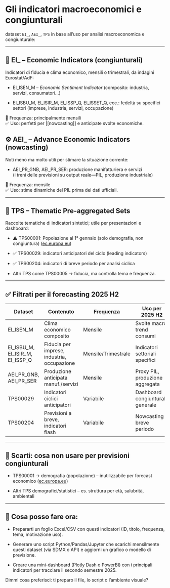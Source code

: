 # Gli indicatori macroeconomici e congiunturali 


dataset `EI_`, `AEI_`, `TPS` in base all’uso per analisi macroeconomica e congiunturale:

---

## 🧭 EI_ – Economic Indicators (congiunturali)

Indicatori di fiducia e clima economico, mensili o trimestrali, da indagini Eurostat/AdF:

- EI_ISEN_M – _Economic Sentiment Indicator_ (composito: industria, servizi, consumatori…)
    
- EI_ISBU_M, EI_ISIR_M, EI_ISSP_Q, EI_ISSET_Q, ecc.: fedeltà su specifici settori (imprese, industria, servizi, occupazione)
    

📌 Frequenza: principalmente mensili  
✅ Uso: perfetti per [[nowcasting]] e anticipate svolte economiche.



## ⚙️ AEI_ – Advance Economic Indicators (nowcasting)

Noti meno ma molto utili per stimare la situazione corrente:

- AEI_PR_GNB, AEI_PR_SER: produzione manifatturiera e servizi  
    (i treni delle previsioni su output reale—PIL, produzione industriale)
    

📌 Frequenza: mensile  
✅ Uso: stime dinamiche del PIL prima dei dati ufficiali.

---

## 🧩 TPS – Thematic Pre-aggregated Sets

Raccolte tematiche di indicatori sintetici; utile per presentazioni e dashboard:

- ⚠️ TPS00001: Popolazione al 1° gennaio (solo demografia, non congiuntura) ([ec.europa.eu](https://ec.europa.eu/dgs/eurostat/contingency/table_of_contents_en.pdf?utm_source=chatgpt.com "[PDF] Eurostat Data Navigation Tree - European Commission"))
    
- ✅ TPS00029: indicatori anticipatori del ciclo (leading indicators)
    
- ✅ TPS00204: indicatori di breve periodo per analisi ciclica
    
- Altri TPS come TPS00005 → fiducia, ma controlla tema e frequenza.
    

---

## ✅ Filtrati per il forecasting 2025 H2

|Dataset|Contenuto|Frequenza|Uso per 2025 H2|
|---|---|---|---|
|EI_ISEN_M|Clima economico composito|Mensile|Svolte macro, trend consumi|
|EI_ISBU_M, EI_ISIR_M, EI_ISSP_Q|Fiducia per imprese, industria, occupazione|Mensile/Trimestrale|Indicatori settoriali specifici|
|AEI_PR_GNB, AEI_PR_SER|Produzione anticipata manuf./servizi|Mensile|Proxy PIL, produzione aggregata|
|TPS00029|Indicatori ciclici anticipatori|Variabile|Dashboard congiunturale generale|
|TPS00204|Previsioni a breve, indicatori flash|Variabile|Nowcasting breve periodo|

---

## 🔄 Scarti: cosa non usare per previsioni congiunturali

- TPS00001 → demografia (popolazione) – inutilizzabile per forecast economico ([ec.europa.eu](https://ec.europa.eu/dgs/eurostat/contingency/table_of_contents_en.pdf?utm_source=chatgpt.com "[PDF] Eurostat Data Navigation Tree - European Commission"))
    
- Altri TPS demografici/statistici – es. struttura per età, salubrità, ambientali
    

---

## 📌 Cosa posso fare ora:

- Prepararti un foglio Excel/CSV con questi indicatori (ID, titolo, frequenza, tema, motivazione uso).
    
- Generare uno script Python/Pandas/Jupyter che scarichi mensilmente questi dataset (via SDMX o API) e aggiorni un grafico o modello di previsione.
    
- Creare una mini-dashboard (Plotly Dash o PowerBI) con i principali indicatori per tracciare il secondo semestre 2025.
    

Dimmi cosa preferisci: ti preparo il file, lo script o l’ambiente visuale?